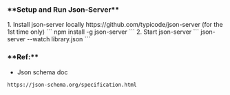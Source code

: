 <h3>**Setup and Run Json-Server**</h3>
1. Install json-server locally https://github.com/typicode/json-server
   (for the 1st time only)
```
npm install -g json-server
```
2. Start json-server
```
json-server --watch library.json
```

<h3>**Ref:**</h3>

- Json schema doc
```
https://json-schema.org/specification.html
```